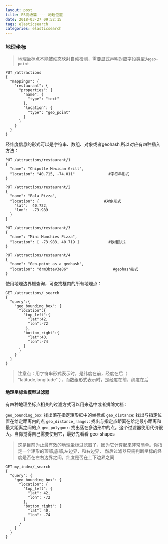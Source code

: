 ```yaml
---
layout: post
title: ES高级篇 --- 地理位置
date: 2018-03-27 09:52:15
tags: elasticsearch
categories: elasticsearch
---
```



### 地理坐标
>地理坐标点不能被动态映射自动检测，需要显式声明对应字段类型为`geo-point`
```
PUT /attractions
{
  "mappings": {
    "restaurant": {
      "properties": {
        "name": {
          "type": "text"
        },
        "location": {
          "type": "geo_point"
        }
      }
    }
  }
}
```
 经纬度信息的形式可以是字符串、数组、对象或者geohash,所以对应有四种插入方法：
```
PUT /attractions/restaurant/1
{
  "name": "Chipotle Mexican Grill",
  "location": "40.715, -74.011"               #字符串形式
}

PUT /attractions/restaurant/2
{
  "name": "Pala Pizza",
  "location": {                             #对象形式
    "lat":  40.722,
    "lon":  -73.989
  }
}

PUT /attractions/restaurant/3
{
  "name": "Mini Munchies Pizza",
  "location": [ -73.983, 40.719 ]             #数组形式
}

PUT /attractions/restaurant/4
{ 
  "name": "Geo-point as a geohash",
  "location": "drm3btev3e86"                    #geohash形式
}
```

<!-- more -->

使用地理边界框查询，可查找框内的所有地理点：

```
GET /attractions/_search
{ 
  "query":{ 
    "geo_bounding_box": {
      "location":{ 
        "top_left":{ 
          "lat":42,
          "lon":-72 
         },
        "bottom_right":{ 
          "lat":40,
          "lon":-74 
        } 
      } 
    } 
  } 
}
```
>注意点：用字符串形式表示时，是纬度在前，经度在后（ "latitude,longitude" ），而数组形式表示时，是经度在前，纬度在后


#### 地理坐标盒模型过滤器

有四种地理坐标点相关的过滤方式可以用来选中或者排除文档：

`geo_bounding_box`: 
找出落在指定矩形框中的坐标点
`geo_distance`: 
找出与指定位置在给定距离内的点
`geo_distance_range:`: 
找出与指定点距离在给定最小距离和最大距离之间的点
`geo_polygon:`: 
找出落在多边形中的点。这个过滤器使用代价很大。当你觉得自己需要使用它，最好先看看 geo-shapes




>这是目前为止最有效的地理坐标过滤器了，因为它计算起来非常简单。你指定一个矩形的顶部,底部,左边界，和右边界，
然后过滤器只需判断坐标的经度是否在左右边界之间，纬度是否在上下边界之间

```
GET my_index/_search
{
  "query": {
    "geo_bounding_box": { 
      "location": {
        "top_left": {
          "lat": 42,
          "lon": -72
        },
        "bottom_right": {
          "lat": 40,
          "lon": -74
        }
      }
    }
  }
}
```


